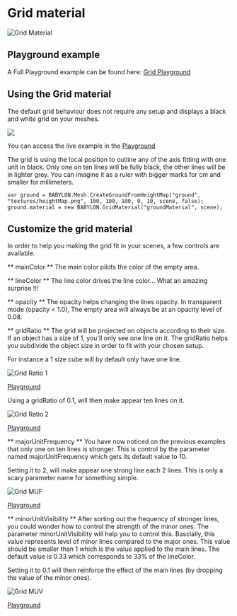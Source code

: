 # Grid material

![Grid Material](/img/extensions/materials/grid.png)

## Playground example

A Full Playground example can be found here: [Grid Playground](http://babylonjs-playground.com/#1UFGZH#12)

## Using the Grid material

The default grid behaviour does not require any setup and displays a black and white grid on your meshes.

![](/img/extensions/materials/gridDefault.png)

You can access the live example in the [Playground](http://babylonjs-playground.com/#2KKVBH)

The grid is using the local position to outline any of the axis fitting with one unit in black. Only one on ten lines will be fully black, the other lines will be in lighter grey. You can imagine it as a ruler with bigger marks for cm and smaller for millimeters.

```
var ground = BABYLON.Mesh.CreateGroundFromHeightMap("ground", "textures/heightMap.png", 100, 100, 100, 0, 10, scene, false);
ground.material = new BABYLON.GridMaterial("groundMaterial", scene);
```

## Customize the grid material

In order to help you making the grid fit in your scenes, a few controls are available.

** mainColor **
The main color pilots the color of the empty area.

** lineColor **
The line color drives the line color... What an amazing surprise !!!

** opacity **
The opacity helps changing the lines opacity. In transparent mode (opacity < 1.0), The empty area will always be at an opacity level of 0.08.

** gridRatio **
The grid will be projected on objects according to their size. If an object has a size of 1, you'll only see one line on it. The gridRatio helps you subdivide the object size in order to fit with your chosen setup.

For instance a 1 size cube will by default only have one line.

![Grid Ratio 1](/img/extensions/materials/gridRatio1.png)

[Playground](http://babylonjs-playground.com/#5S6MD)

Using a gridRatio of 0.1, will then make appear ten lines on it.

![Grid Ratio 2](/img/extensions/materials/gridRatio2.png)

[Playground](http://babylonjs-playground.com/#5S6MD#1)

** majorUnitFrequency **
You have now noticed on the previous examples that only one on ten lines is stronger. This is control by the parameter named majorUnitFrequency which gets its default value to 10.
 
Setting it to 2, will make appear one strong line each 2 lines. This is only a scary parameter name for something simple.

![Grid MUF](/img/extensions/materials/gridMUF.png)

[Playground](http://babylonjs-playground.com/#5S6MD#2)

** minorUnitVisibility **
After sorting out the frequency of stronger lines, you could wonder how to control the strength of the minor ones. The parameter minorUnitVisibility will help you to control this. Bascially, this value represents level of minor lines compared to the major ones. This value should be smaller than 1 which is the value applied to the main lines. The default value is 0.33 which corresponds to 33% of the lineColor.

Setting it to 0.1 will then reinforce the effect of the main lines (by dropping the value of the minor ones).

![Grid MUV](/img/extensions/materials/gridMUV.png)

[Playground](http://babylonjs-playground.com/#5S6MD#3)

 
